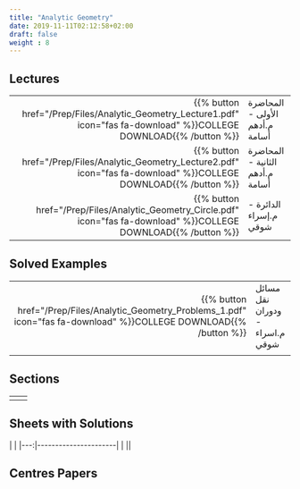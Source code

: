 ```yaml
---
title: "Analytic Geometry"
date: 2019-11-11T02:12:58+02:00
draft: false
weight : 8
---
```



## Lectures
| ||
|---:|----------------------|
| {{% button href="/Prep/Files/Analytic_Geometry_Lecture1.pdf" icon="fas fa-download" %}}COLLEGE DOWNLOAD{{% /button %}} |المحاضرة الأولى - م.أدهم أسامة|
| {{% button href="/Prep/Files/Analytic_Geometry_Lecture2.pdf" icon="fas fa-download" %}}COLLEGE DOWNLOAD{{% /button %}} |المحاضرة الثانية - م.أدهم أسامة|
| {{% button href="/Prep/Files/Analytic_Geometry_Circle.pdf" icon="fas fa-download" %}}COLLEGE DOWNLOAD{{% /button %}} |الدائرة - م.إسراء شوقي|



## Solved Examples
|  | |
|---:|----------------------|
| {{% button href="/Prep/Files/Analytic_Geometry_Problems_1.pdf" icon="fas fa-download" %}}COLLEGE DOWNLOAD{{% /button %}} |مسائل نقل ودوران - م.اسراء شوقي|
| || 

## Sections

|  | |
|---:|----------------------|
| || 

## Sheets with Solutions

  | |
|---:|----------------------|
| || 

## Centres Papers 

|  | |
|---:|----------------------|


